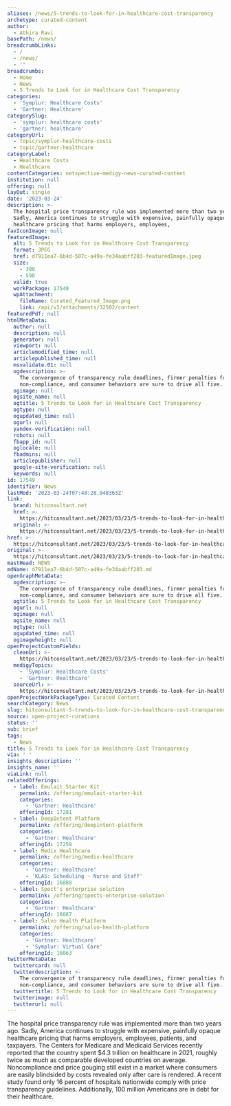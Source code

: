 ```yaml
---
aliases: /news/5-trends-to-look-for-in-healthcare-cost-transparency
archetype: curated-content
author:
  - Athira Ravi
basePath: /news/
breadcrumbLinks:
  - /
  - /news/
  - ''
breadcrumbs:
  - Home
  - News
  - 5 Trends to Look for in Healthcare Cost Transparency
categories:
  - 'Symplur: Healthcare Costs'
  - 'Gartner: Healthcare'
categorySlug:
  - 'symplur: healthcare costs'
  - 'gartner: healthcare'
categoryUrl:
  - topic/symplur-healthcare-costs
  - topic/gartner-healthcare
categoryLabel:
  - Healthcare Costs
  - Healthcare
contentCategories: netspective-medigy-news-curated-content
institution: null
offering: null
layOut: single
date: '2023-03-24'
description: >-
  The hospital price transparency rule was implemented more than two years ago.
  Sadly, America continues to struggle with expensive, painfully opaque
  healthcare pricing that harms employers, employees, 
favIconImage: null
featuredImage:
  alt: 5 Trends to Look for in Healthcare Cost Transparency
  format: JPEG
  href: d7911ea7-6b4d-507c-a49a-fe34aabff203-featuredImage.jpeg
  size:
    - 300
    - 590
  valid: true
  workPackage: 17549
  wpAttachment:
    fileName: Curated_Featured_Image.png
    link: /api/v3/attachments/32502/content
featuredPdf: null
htmlMetaData:
  author: null
  description: null
  generator: null
  viewport: null
  articlemodified_time: null
  articlepublished_time: null
  msvalidate.01: null
  ogdescription: >-
    The convergence of transparency rule deadlines, firmer penalties for
    non-compliance, and consumer behaviors are sure to drive all five...
  ogimage: null
  ogsite_name: null
  ogtitle: 5 Trends to Look for in Healthcare Cost Transparency
  ogtype: null
  ogupdated_time: null
  ogurl: null
  yandex-verification: null
  robots: null
  fbapp_id: null
  oglocale: null
  fbadmins: null
  articlepublisher: null
  google-site-verification: null
  keywords: null
id: 17549
identifier: News
lastMod: '2023-03-24T07:48:28.948363Z'
link:
  brand: hitconsultant.net
  href: >-
    https://hitconsultant.net/2023/03/23/5-trends-to-look-for-in-healthcare-cost-transparency/
  original: >-
    https://hitconsultant.net/2023/03/23/5-trends-to-look-for-in-healthcare-cost-transparency/
href: >-
  https://hitconsultant.net/2023/03/23/5-trends-to-look-for-in-healthcare-cost-transparency/
original: >-
  https://hitconsultant.net/2023/03/23/5-trends-to-look-for-in-healthcare-cost-transparency/
mastHead: NEWS
mdName: d7911ea7-6b4d-507c-a49a-fe34aabff203.md
openGraphMetaData:
  ogdescription: >-
    The convergence of transparency rule deadlines, firmer penalties for
    non-compliance, and consumer behaviors are sure to drive all five...
  ogtitle: 5 Trends to Look for in Healthcare Cost Transparency
  ogurl: null
  ogimage: null
  ogsite_name: null
  ogtype: null
  ogupdated_time: null
  ogimageheight: null
openProjectCustomFields:
  cleanUrl: >-
    https://hitconsultant.net/2023/03/23/5-trends-to-look-for-in-healthcare-cost-transparency/
  medigyTopics:
    - 'Symplur: Healthcare Costs'
    - 'Gartner: Healthcare'
  sourceUrl: >-
    https://hitconsultant.net/2023/03/23/5-trends-to-look-for-in-healthcare-cost-transparency/
openProjectWorkPackageType: Curated Content
searchCategory: News
slug: hitconsultant-5-trends-to-look-for-in-healthcare-cost-transparency
source: open-project-curations
status: ''
sub: brief
tags:
  - News
title: 5 Trends to Look for in Healthcare Cost Transparency
via: ' '
insights_description: ''
insights_name: ''
viaLink: null
relatedOfferings:
  - label: Emulait Starter Kit
    permalink: /offering/emulait-starter-kit
    categories:
      - 'Gartner: Healthcare'
    offeringId: 17281
  - label: DeepIntent Platform
    permalink: /offering/deepintent-platform
    categories:
      - 'Gartner: Healthcare'
    offeringId: 17259
  - label: Medix Healthcare
    permalink: /offering/medix-healthcare
    categories:
      - 'Gartner: Healthcare'
      - 'KLAS: Scheduling - Nurse and Staff'
    offeringId: 16888
  - label: Spect's enterprise solution
    permalink: /offering/spects-enterprise-solution
    categories:
      - 'Gartner: Healthcare'
    offeringId: 16087
  - label: Salvo Health Platform
    permalink: /offering/salvo-health-platform
    categories:
      - 'Gartner: Healthcare'
      - 'Symplur: Virtual Care'
    offeringId: 16063
twitterMetaData:
  twittercard: null
  twitterdescription: >-
    The convergence of transparency rule deadlines, firmer penalties for
    non-compliance, and consumer behaviors are sure to drive all five...
  twittertitle: 5 Trends to Look for in Healthcare Cost Transparency
  twitterimage: null
  twitterurl: null
---
```

<p>The hospital price transparency rule was implemented more than two years ago. Sadly, America continues to struggle with expensive, painfully opaque healthcare pricing that harms employers, employees, patients, and taxpayers. The Centers for Medicare and Medicaid Services recently reported that the country spent $4.3 trillion on healthcare in 2021, roughly twice as much as comparable developed countries on average. Noncompliance and price gouging still exist in a market where consumers are easily blindsided by costs revealed only after care is rendered. A recent study found only 16 percent of hospitals nationwide comply with price transparency guidelines. Additionally, 100 million Americans are in debt for their healthcare.</p>